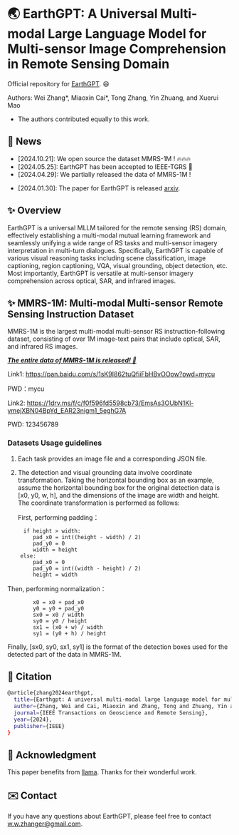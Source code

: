 # 🌏 EarthGPT: A Universal Multi-modal Large Language Model for Multi-sensor Image Comprehension in Remote Sensing Domain 

Official repository for [EarthGPT](https://arxiv.org/abs/2401.16822). :smile: 

Authors: Wei Zhang*, Miaoxin Cai*, Tong Zhang, Yin Zhuang, and Xuerui Mao
* The authors contributed equally to this work.
  
## :mega: News
- [2024.10.21]: We open source the dataset MMRS-1M ! :fire::fire::fire:
- [2024.05.25]: EarthGPT has been accepted to IEEE-TGRS 🎉 
- [2024.04.29]: We partially released the data of MMRS-1M ! 
* [2024.01.30]: The paper for EarthGPT is released [arxiv](https://arxiv.org/abs/2401.16822). 

##  :sparkles: Overview
EarthGPT is a universal MLLM tailored for the remote sensing (RS) domain, effectively establishing a multi-modal mutual learning framework and seamlessly unifying a wide range of RS tasks and multi-sensor imagery interpretation in multi-turn dialogues. Specifically, EarthGPT is capable of various visual reasoning tasks including scene classification, image captioning, region captioning, VQA, visual grounding, object detection, etc. Most importantly, EarthGPT is versatile at multi-sensor imagery comprehension across optical, SAR, and infrared images. 

##  :sparkles: MMRS-1M: Multi-modal Multi-sensor Remote Sensing Instruction Dataset
MMRS-1M is the largest multi-modal multi-sensor RS instruction-following dataset, consisting of over 1M image-text pairs that include optical, SAR, and infrared RS images. 

<u>___The entire data of MMRS-1M is released! 🚀___</u>

Link1: https://pan.baidu.com/s/1sK9I862tuQfiiFbHBvOOpw?pwd=mycu 

PWD：mycu


Link2: https://1drv.ms/f/c/f0f596fd5598cb73/EmsAs3OUbN1Kl-ymejXBN04BpYd_EAR23nigm1_5eghG7A

PWD: 123456789



### Datasets Usage guidelines
1. Each task provides an image file and a corresponding JSON file.
2. The detection and visual grounding data involve coordinate transformation. Taking the horizontal bounding box as an example, assume the horizontal bounding box for the original detection data  is [x0, y0, w, h], and the dimensions of the image are width and height. The coordinate transformation is performed as follows:
   
   First, performing padding：
```Shell
     if height > width:
        pad_x0 = int((height - width) / 2)
        pad_y0 = 0
        width = height
    else:
        pad_x0 = 0
        pad_y0 = int((width - height) / 2)
        height = width
```
   Then, performing normalization：
```Shell
        x0 = x0 + pad_x0
        y0 = y0 + pad_y0
        sx0 = x0 / width
        sy0 = y0 / height
        sx1 = (x0 + w) / width
        sy1 = (y0 + h) / height
```
Finally, [sx0, sy0, sx1, sy1] is the format of the detection boxes used for the detected part of the data in MMRS-1M.




## :bookmark: Citation
```bash
@article{zhang2024earthgpt,
  title={Earthgpt: A universal multi-modal large language model for multi-sensor image comprehension in remote sensing domain},
  author={Zhang, Wei and Cai, Miaoxin and Zhang, Tong and Zhuang, Yin and Mao, Xuerui},
  journal={IEEE Transactions on Geoscience and Remote Sensing},
  year={2024},
  publisher={IEEE}
}
```

## :memo: Acknowledgment
This paper benefits from [llama](https://github.com/facebookresearch/llama). Thanks for their wonderful work.

## :envelope: Contact
If you have any questions about EarthGPT, please feel free to contact w.w.zhanger@gmail.com.


